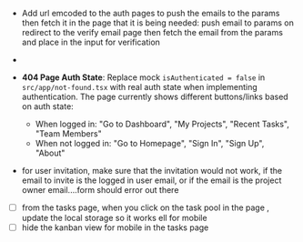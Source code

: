 - Add url emcoded to the auth pages to push the emails to the params then fetch it in the page that it is being needed: push email to params on redirect to the verify email page then fetch the email from the params and place in the input for verification
-
- **404 Page Auth State**: Replace mock `isAuthenticated = false` in `src/app/not-found.tsx` with real auth state when implementing authentication. The page currently shows different buttons/links based on auth state:

  - When logged in: "Go to Dashboard", "My Projects", "Recent Tasks", "Team Members"
  - When not logged in: "Go to Homepage", "Sign In", "Sign Up", "About"

- for user invitation, make sure that the invitation would not work, if the email to invite is the logged in user email, or if the email is the project owner email....form should error out there

- [ ] from the tasks page, when you click on the task pool in the page , update the local storage so it works ell for mobile
- [ ] hide the kanban view for mobile in the tasks page
